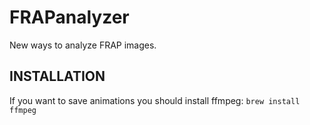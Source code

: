 # FRAPanalyzer
New ways to analyze FRAP images.



## INSTALLATION
If you want to save animations you should install ffmpeg:
`brew install ffmpeg`

